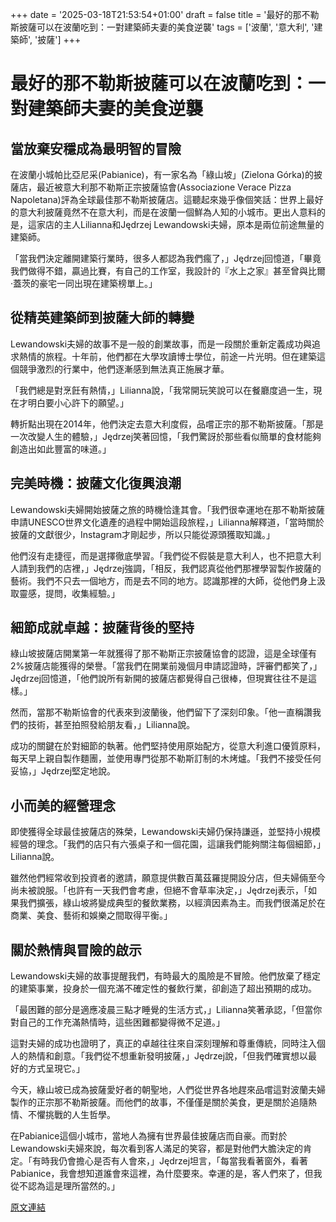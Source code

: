 +++
date = '2025-03-18T21:53:54+01:00'
draft = false
title = '最好的那不勒斯披薩可以在波蘭吃到：一對建築師夫妻的美食逆襲'
tags = ['波蘭', '意大利', '建築師', '披薩']
+++


# 最好的那不勒斯披薩可以在波蘭吃到：一對建築師夫妻的美食逆襲

## 當放棄安穩成為最明智的冒險

在波蘭小城帕比亞尼采(Pabianice)，有一家名為「綠山坡」(Zielona Górka)的披薩店，最近被意大利那不勒斯正宗披薩協會(Associazione Verace Pizza Napoletana)評為全球最佳那不勒斯披薩店。這聽起來幾乎像個笑話：世界上最好的意大利披薩竟然不在意大利，而是在波蘭一個鮮為人知的小城市。更出人意料的是，這家店的主人Lilianna和Jędrzej Lewandowski夫婦，原本是兩位前途無量的建築師。

「當我們決定離開建築行業時，很多人都認為我們瘋了，」Jędrzej回憶道，「畢竟我們做得不錯，贏過比賽，有自己的工作室，我設計的『水上之家』甚至曾與比爾·蓋茨的豪宅一同出現在建築榜單上。」

## 從精英建築師到披薩大師的轉變

Lewandowski夫婦的故事不是一般的創業故事，而是一段關於重新定義成功與追求熱情的旅程。十年前，他們都在大學攻讀博士學位，前途一片光明。但在建築這個競爭激烈的行業中，他們逐漸感到無法真正施展才華。

「我們總是對烹飪有熱情，」Lilianna說，「我常開玩笑說可以在餐廳度過一生，現在才明白要小心許下的願望。」

轉折點出現在2014年，他們決定去意大利度假，品嚐正宗的那不勒斯披薩。「那是一次改變人生的體驗，」Jędrzej笑著回憶，「我們驚訝於那些看似簡單的食材能夠創造出如此豐富的味道。」

## 完美時機：披薩文化復興浪潮

Lewandowski夫婦開始披薩之旅的時機恰逢其會。「我們很幸運地在那不勒斯披薩申請UNESCO世界文化遺產的過程中開始這段旅程，」Lilianna解釋道，「當時關於披薩的文獻很少，Instagram才剛起步，所以只能從源頭獲取知識。」

他們沒有走捷徑，而是選擇徹底學習。「我們從不假裝是意大利人，也不把意大利人請到我們的店裡，」Jędrzej強調，「相反，我們認真從他們那裡學習製作披薩的藝術。我們不只去一個地方，而是去不同的地方。認識那裡的大師，從他們身上汲取靈感，提問，收集經驗。」

## 細節成就卓越：披薩背後的堅持

綠山坡披薩店開業第一年就獲得了那不勒斯正宗披薩協會的認證，這是全球僅有2%披薩店能獲得的榮譽。「當我們在開業前幾個月申請認證時，評審們都笑了，」Jędrzej回憶道，「他們說所有新開的披薩店都覺得自己很棒，但現實往往不是這樣。」

然而，當那不勒斯協會的代表來到波蘭後，他們留下了深刻印象。「他一直稱讚我們的技術，甚至拍照發給朋友看，」Lilianna說。

成功的關鍵在於對細節的執著。他們堅持使用原始配方，從意大利進口優質原料，每天早上親自製作麵團，並使用專門從那不勒斯訂制的木烤爐。「我們不接受任何妥協，」Jędrzej堅定地說。

## 小而美的經營理念

即使獲得全球最佳披薩店的殊榮，Lewandowski夫婦仍保持謙遜，並堅持小規模經營的理念。「我們的店只有六張桌子和一個花園，這讓我們能夠關注每個細節，」Lilianna說。

雖然他們經常收到投資者的邀請，願意提供數百萬茲羅提開設分店，但夫婦倆至今尚未被說服。「也許有一天我們會考慮，但絕不會草率決定，」Jędrzej表示，「如果我們擴張，綠山坡將變成典型的餐飲業務，以經濟因素為主。而我們很滿足於在商業、美食、藝術和娛樂之間取得平衡。」

## 關於熱情與冒險的啟示

Lewandowski夫婦的故事提醒我們，有時最大的風險是不冒險。他們放棄了穩定的建築事業，投身於一個充滿不確定性的餐飲行業，卻創造了超出預期的成功。

「最困難的部分是適應凌晨三點才睡覺的生活方式，」Lilianna笑著承認，「但當你對自己的工作充滿熱情時，這些困難都變得微不足道。」

這對夫婦的成功也證明了，真正的卓越往往來自深刻理解和尊重傳統，同時注入個人的熱情和創意。「我們從不想重新發明披薩，」Jędrzej說，「但我們確實想以最好的方式呈現它。」

今天，綠山坡已成為披薩愛好者的朝聖地，人們從世界各地趕來品嚐這對波蘭夫婦製作的正宗那不勒斯披薩。而他們的故事，不僅僅是關於美食，更是關於追隨熱情、不懼挑戰的人生哲學。

在Pabianice這個小城市，當地人為擁有世界最佳披薩店而自豪。而對於Lewandowski夫婦來說，每次看到客人滿足的笑容，都是對他們大膽決定的肯定。「有時我仍會擔心是否有人會來，」Jędrzej坦言，「每當我看著窗外，看著Pabianice，我會想知道誰會來這裡，為什麼要來。幸運的是，客人們來了，但我從不認為這是理所當然的。」



[原文連結](https://www.forbes.pl/life/zielona-gorka-lilianna-i-jedrzej-lewandowscy-stworzyli-najlepsza-pizzerie-na-swiecie/xqqrk9y)

